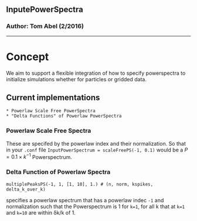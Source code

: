 ## InputePowerSpectra
### Author: Tom Abel (2/2016)

---

# Concept
We aim to support a flexible integration of how to specify powerspectra to initialize simulations whether for particles or gridded data. 

## Current implementations
	* Powerlaw Scale Free PowerSpectra
	* "Delta Functions" of Powerlaw PowerSpectra
	
### Powerlaw Scale Free Spectra
These are specifed by the powerlaw index and their normalization.
So that in your `.conf` file
```InputPowerSpectrum = scaleFreePS(-1, 0.1)```
would be a $P = 0.1 \times k^{-1}$ Powerspectrum. 

### Delta Function of Powerlaw Spectra
```
multiplePeaksPS(-1, 1, [1, 10], 1.) # (n, norm, kspikes, delta_k_over_k)
````

specifies a powerlaw spectrum that has a powerlaw indec `-1` and normalization such that the Powerspectrum is 1 for `k=1`, for all k that at `k=1` and `k=10` are within δk/k of 1. 
